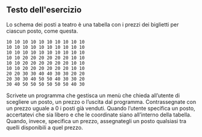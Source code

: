 ## Testo dell'esercizio

Lo schema dei posti a teatro è una tabella con i prezzi dei biglietti per ciascun posto, come questa. 

```
10 10 10 10 10 10 10 10 10 10
10 10 10 10 10 10 10 10 10 10
10 10 10 10 10 10 10 10 10 10
10 10 20 20 20 20 20 20 10 10
10 10 20 20 20 20 20 20 10 10
10 10 20 20 20 20 20 20 10 10
20 20 30 30 40 40 30 30 20 20
20 30 30 40 50 50 40 30 30 20
30 40 50 50 50 50 50 50 40 30
```

Scrivete un programma che gestisca un menù che chieda all’utente di scegliere un posto, un prezzo o l’uscita dal programma. Contrassegnate con un prezzo uguale a 0 i posti già venduti. Quando l’utente specifica un posto, accertatevi che sia libero e che le coordinate siano all’interno della tabella. Quando, invece, specifica un prezzo, assegnategli un posto qualsiasi tra quelli disponibili a quel prezzo.